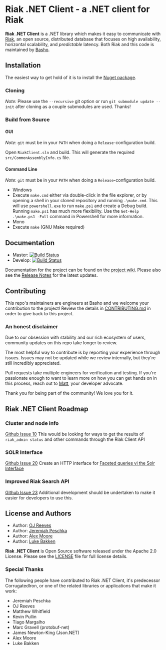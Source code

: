 Riak .NET Client - a .NET client for Riak
=========================================

**Riak .NET Client** is a .NET library which makes it easy to communicate with [Riak](http://basho.com/riak/), an open source, distributed database that focuses on high availability, horizontal scalability, and *predictable*
latency. Both Riak and this code is maintained by [Basho](http://www.basho.com/).


## Installation
The easiest way to get hold of it is to install the [Nuget package](http://www.nuget.org/Packages/RiakClient/).


### Cloning
*Note:* Please use the `--recursive` git option or run `git submodule update --init` after cloning as a couple submodules are used. Thanks!


### Build from Source

#### GUI

*Note*: `git` must be in your `PATH` when doing a `Release`-configuration build.

Open `RiakClient.sln` and build. This will generate the required `src/CommonAssemblyInfo.cs` file.

#### Command Line

*Note*: `git` must be in your `PATH` when doing a `Release`-configuration build.

* Windows
 * Execute `make.cmd` either via double-click in the file explorer, or
   by opening a shell in your cloned repository and running `.\make.cmd`.
   This will use `powershell.exe` to run `make.ps1` and create a Debug
   build. Running `make.ps1` has much more flexibility. Use the `Get-Help
   .\make.ps1 -Full` command in Powershell for more information.
* Mono
 * Execute `make` (GNU Make required)

## Documentation

* Master: [![Build Status](https://travis-ci.org/basho/riak-dotnet-client.svg?branch=master)](https://travis-ci.org/basho/riak-dotnet-client)
* Develop: [![Build Status](https://travis-ci.org/basho/riak-dotnet-client.svg?branch=develop)](https://travis-ci.org/basho/riak-dotnet-client)


Documentation for the project can be found on the [project wiki](https://github.com/basho/riak-dotnet-client/wiki). Please also see the [Release Notes](RELNOTES.md) for the latest updates.

## Contributing

This repo's maintainers are engineers at Basho and we welcome your contribution to the project! Review the details in [CONTRIBUTING.md](CONTRIBUTING.md) in order to give back to this project.

### An honest disclaimer

Due to our obsession with stability and our rich ecosystem of users, community updates on this repo take longer to review. 

The most helpful way to contribute is by reporting your experience through issues. Issues may not be updated while we review internally, but they're still incredibly appreciated.

Pull requests take multiple engineers for verification and testing. If you're passionate enough to want to learn more on how you can get hands on in this process, reach out to [Matt](mailto:mbrender@basho.com), your developer advocate. 

Thank you for being part of the community! We love you for it. 


## Riak .NET Client Roadmap

### Cluster and node info
[Github Issue 10](https://github.com/basho/riak-dotnet-client/issues/10)
This would be looking for ways to get the results of `riak_admin status` and other commands through the Riak Client API

### SOLR Interface
[Github Issue 20](https://github.com/basho/riak-dotnet-client/issues/20)
Create an HTTP interface for [Faceted queries vi the Solr Interface](http://wiki.basho.com/Riak-Search---Querying.html#Faceted-Queries-via-the-Solr-Interface)

### Improved Riak Search API
[Github Issue 23](url:https://github.com/basho/riak-dotnet-client/issues/23) Additional development should be undertaken to make it easier for developers to use this.

## License and Authors

* Author: [OJ Reeves](http://buffered.io)
* Author: [Jeremiah Peschka](http://facility9.com/)
* Author: [Alex Moore](http://alexmoore.io/)
* Author: [Luke Bakken](http://bakken.io/)

**Riak .NET Client** is Open Source software released under the Apache 2.0 License. Please see the [LICENSE](LICENSE) file for full license details.

### Special Thanks

The following people have contributed to Riak .NET Client, it's predecessor CorrugatedIron, or one of the related libraries or applications that make it work:

* Jeremiah Peschka
* OJ Reeves
* Matthew Whitfield
* Kevin Pullin
* Tiago Margalho
* Marc Gravell (protobuf-net)
* James Newton-King (Json.NET)
* Alex Moore
* Luke Bakken

